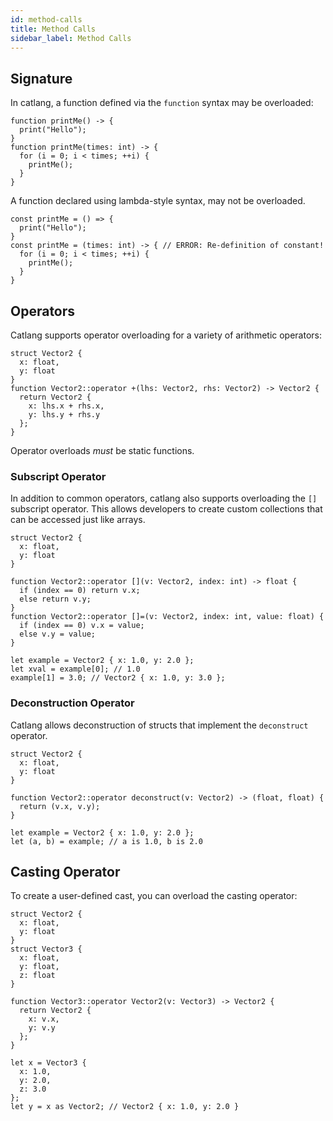 ```yaml
---
id: method-calls
title: Method Calls
sidebar_label: Method Calls
---
```


## Signature

In catlang, a function defined via the `function` syntax may be overloaded:

```catlang
function printMe() -> {
  print("Hello");
}
function printMe(times: int) -> {
  for (i = 0; i < times; ++i) {
    printMe();
  }
}
```

A function declared using lambda-style syntax, may not be overloaded.

```catlang
const printMe = () => {
  print("Hello");
}
const printMe = (times: int) -> { // ERROR: Re-definition of constant!
  for (i = 0; i < times; ++i) {
    printMe();
  }
}
```

## Operators

Catlang supports operator overloading for a variety of arithmetic operators:

```catlang
struct Vector2 {
  x: float,
  y: float
}
function Vector2::operator +(lhs: Vector2, rhs: Vector2) -> Vector2 {
  return Vector2 {
    x: lhs.x + rhs.x,
    y: lhs.y + rhs.y
  };
}
```

Operator overloads _must_ be static functions.

### Subscript Operator

In addition to common operators, catlang also supports overloading the `[]` subscript operator. This allows developers to create custom collections that can be accessed just like arrays.

```catlang
struct Vector2 {
  x: float,
  y: float
}

function Vector2::operator [](v: Vector2, index: int) -> float {
  if (index == 0) return v.x;
  else return v.y;
}
function Vector2::operator []=(v: Vector2, index: int, value: float) {
  if (index == 0) v.x = value;
  else v.y = value;
}

let example = Vector2 { x: 1.0, y: 2.0 };
let xval = example[0]; // 1.0
example[1] = 3.0; // Vector2 { x: 1.0, y: 3.0 };
```

### Deconstruction Operator

Catlang allows deconstruction of structs that implement the `deconstruct` operator.

```catlang
struct Vector2 {
  x: float,
  y: float
}

function Vector2::operator deconstruct(v: Vector2) -> (float, float) {
  return (v.x, v.y);
}

let example = Vector2 { x: 1.0, y: 2.0 };
let (a, b) = example; // a is 1.0, b is 2.0
```

## Casting Operator

To create a user-defined cast, you can overload the casting operator:

```catlang
struct Vector2 {
  x: float,
  y: float
}
struct Vector3 {
  x: float,
  y: float,
  z: float
}

function Vector3::operator Vector2(v: Vector3) -> Vector2 {
  return Vector2 {
    x: v.x,
    y: v.y
  };
}

let x = Vector3 {
  x: 1.0,
  y: 2.0,
  z: 3.0
};
let y = x as Vector2; // Vector2 { x: 1.0, y: 2.0 }
```
